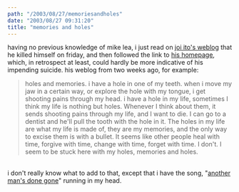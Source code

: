 ```yaml
---
path: "/2003/08/27/memoriesandholes" 
date: "2003/08/27 09:31:20" 
title: "memories and holes" 
---
```

having no previous knowledge of mike lea, i just read on <a href="http://joi.ito.com/archives/2003/08/27/may_you_rest_in_peace_mazeone.html">joi ito's weblog</a> that he killed himself on friday, and then followed the link to <a href="http://www.dash-dash.org/">his homepage</a>, which, in retrospect at least, could hardly be more indicative of his impending suicide. his weblog from two weeks ago, for example:<br><blockquote>holes and memories. i have a hole in one of my teeth. when i move my jaw in a certain way, or explore the hole with my tongue, i get shooting pains through my head. i have a hole in my life, sometimes I think my life is nothing but holes. Whenever I think about them, it sends shooting pains through my life, and I want to die. I can go to a dentist and he'll pull the tooth with the hole in it. The holes in my life are what my life is made of, they are my memories, and the only way to excise them is with a bullet. It seems like other people heal with time, forgive with time, change with time, forget with time. I don't. I seem to be stuck here with my holes, memories and holes.</blockquote><br>i don't really know what to add to that, except that i have the song, "<a href="http://www.bemydemon.org/songs/another.htm">another man's done gone</a>" running in my head.